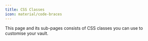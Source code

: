 ```yaml
---
title: CSS Classes
icon: material/code-braces
---
```


This page and its sub-pages consists of CSS classes you can use to customise your vault.